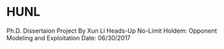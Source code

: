 # HUNL
Ph.D. Dissertaion Project By Xun Li
Heads-Up No-Limit Holdem: Opponent Modeling and Exploitation
Date: 06/30/2017
